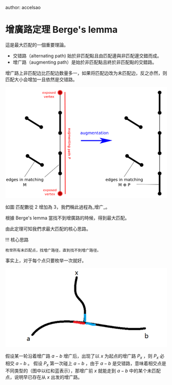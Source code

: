 author: accelsao

# 增廣路定理 Berge's lemma

這是最大匹配的一個重要理論。

-   交错路（alternating path) 始於非匹配點且由匹配邊與非匹配邊交錯而成。
-   增广路（augmenting path）是始於非匹配點且終於非匹配點的交錯路。

增广路上非匹配边比匹配边数量多一，如果将匹配边改为未匹配边，反之亦然，则匹配大小会增加一且依然是交错路。

![augment-1](./images/augment-1.png)

如圖 匹配數從 2 增加為 3，我們稱此過程為_增广_。

根據 Berge's lemma 當找不到增廣路的時候，得到最大匹配。

由此定理可知我們求最大匹配的核心思路。

!!! 核心思路

    枚举所有未匹配点，找增广路径，直到找不到增广路径。

事实上，对于每个点只要枚举一次就好。

![augment-2](./images/augment-2.png)

假设某一轮沿着增广路 $a - b$ 增广后，出现了以 $x$ 为起点的增广路 $P_x$ ，则 $P_x$ 必相交 $a - b$ 。
假设 $P_x$ 第一次碰上 $a - b$ ，由于 $a - b$ 是交错路，意味着相交点是不同类型的（图中以红和蓝表示），那增广前 $x$ 就能走到 $a - b$ 中的某个未匹配点，说明早已存在从 $x$ 出发的增广路。
